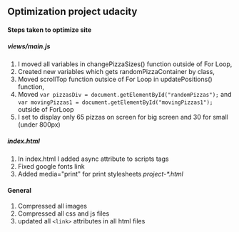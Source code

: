 ## Optimization project udacity

####  Steps taken to optimize site

##### views/main.js
  1. I moved all variables in changePizzaSizes() function outside of For Loop,
  2. Created new variables which gets randomPizzaContainer by class,
  3. Moved scrollTop function outsice of For Loop in updatePositions() function,
  4. Moved `var pizzasDiv = document.getElementById("randomPizzas");` and `var movingPizzas1 = document.getElementById("movingPizzas1");` outside of ForLoop
  5. I set to display only 65 pizzas on screen for big screen and 30 for small (under 800px)
  
##### index.html
  1. In index.html I added async attribute to scripts tags
  2. Fixed google fonts link
  3. Added media="print" for print stylesheets
    _project-*.html_

#### General
  1. Compressed all images
  2. Compressed all css and js files
  3. updated all `<link>` attributes in all html files
